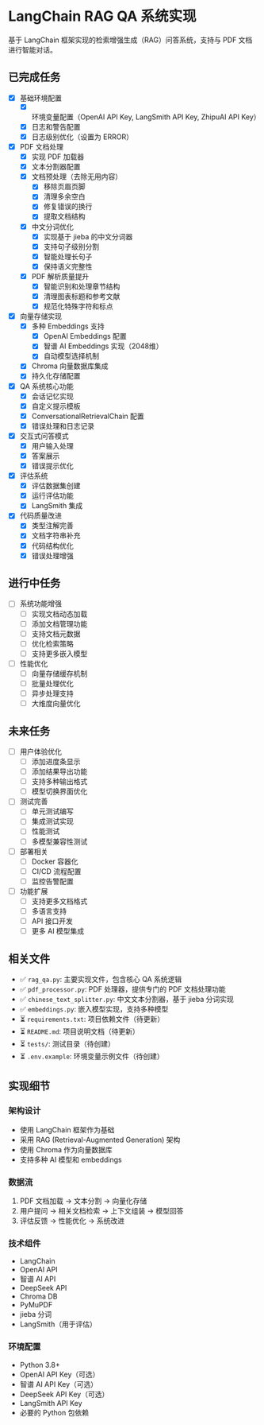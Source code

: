 # LangChain RAG QA 系统实现

基于 LangChain 框架实现的检索增强生成（RAG）问答系统，支持与 PDF 文档进行智能对话。

## 已完成任务

- [x] 基础环境配置
  - [x] 环境变量配置（OpenAI API Key, LangSmith API Key, ZhipuAI API Key）
  - [x] 日志和警告配置
  - [x] 日志级别优化（设置为 ERROR）
- [x] PDF 文档处理
  - [x] 实现 PDF 加载器
  - [x] 文本分割器配置
  - [x] 文档预处理（去除无用内容）
    - [x] 移除页眉页脚
    - [x] 清理多余空白
    - [x] 修复错误的换行
    - [x] 提取文档结构
  - [x] 中文分词优化
    - [x] 实现基于 jieba 的中文分词器
    - [x] 支持句子级别分割
    - [x] 智能处理长句子
    - [x] 保持语义完整性
  - [x] PDF 解析质量提升
    - [x] 智能识别和处理章节结构
    - [x] 清理图表标题和参考文献
    - [x] 规范化特殊字符和标点
- [x] 向量存储实现
  - [x] 多种 Embeddings 支持
    - [x] OpenAI Embeddings 配置
    - [x] 智谱 AI Embeddings 实现（2048维）
    - [x] 自动模型选择机制
  - [x] Chroma 向量数据库集成
  - [x] 持久化存储配置
- [x] QA 系统核心功能
  - [x] 会话记忆实现
  - [x] 自定义提示模板
  - [x] ConversationalRetrievalChain 配置
  - [x] 错误处理和日志记录
- [x] 交互式问答模式
  - [x] 用户输入处理
  - [x] 答案展示
  - [x] 错误提示优化
- [x] 评估系统
  - [x] 评估数据集创建
  - [x] 运行评估功能
  - [x] LangSmith 集成
- [x] 代码质量改进
  - [x] 类型注解完善
  - [x] 文档字符串补充
  - [x] 代码结构优化
  - [x] 错误处理增强

## 进行中任务

- [ ] 系统功能增强
  - [ ] 实现文档动态加载
  - [ ] 添加文档管理功能
  - [ ] 支持文档元数据
  - [ ] 优化检索策略
  - [ ] 支持更多嵌入模型
- [ ] 性能优化
  - [ ] 向量存储缓存机制
  - [ ] 批量处理优化
  - [ ] 异步处理支持
  - [ ] 大维度向量优化

## 未来任务

- [ ] 用户体验优化
  - [ ] 添加进度条显示
  - [ ] 添加结果导出功能
  - [ ] 支持多种输出格式
  - [ ] 模型切换界面优化
- [ ] 测试完善
  - [ ] 单元测试编写
  - [ ] 集成测试实现
  - [ ] 性能测试
  - [ ] 多模型兼容性测试
- [ ] 部署相关
  - [ ] Docker 容器化
  - [ ] CI/CD 流程配置
  - [ ] 监控告警配置
- [ ] 功能扩展
  - [ ] 支持更多文档格式
  - [ ] 多语言支持
  - [ ] API 接口开发
  - [ ] 更多 AI 模型集成

## 相关文件

- ✅ `rag_qa.py`: 主要实现文件，包含核心 QA 系统逻辑
- ✅ `pdf_processor.py`: PDF 处理器，提供专门的 PDF 文档处理功能
- ✅ `chinese_text_splitter.py`: 中文文本分割器，基于 jieba 分词实现
- ✅ `embeddings.py`: 嵌入模型实现，支持多种模型
- ⏳ `requirements.txt`: 项目依赖文件（待更新）
- ⏳ `README.md`: 项目说明文档（待更新）
- ⏳ `tests/`: 测试目录（待创建）
- ⏳ `.env.example`: 环境变量示例文件（待创建）

## 实现细节

### 架构设计
- 使用 LangChain 框架作为基础
- 采用 RAG (Retrieval-Augmented Generation) 架构
- 使用 Chroma 作为向量数据库
- 支持多种 AI 模型和 embeddings

### 数据流
1. PDF 文档加载 → 文本分割 → 向量化存储
2. 用户提问 → 相关文档检索 → 上下文组装 → 模型回答
3. 评估反馈 → 性能优化 → 系统改进

### 技术组件
- LangChain
- OpenAI API
- 智谱 AI API
- DeepSeek API
- Chroma DB
- PyMuPDF
- jieba 分词
- LangSmith（用于评估）

### 环境配置
- Python 3.8+
- OpenAI API Key（可选）
- 智谱 AI API Key（可选）
- DeepSeek API Key（可选）
- LangSmith API Key
- 必要的 Python 包依赖
